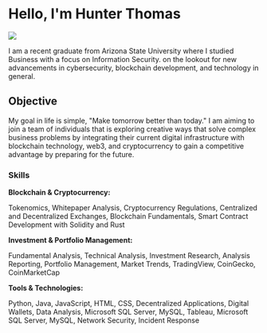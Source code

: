 # Hello, I'm Hunter Thomas
<a href="https://www.linkedin.com/in/hunter-thomas22/"><img src="https://img.shields.io/badge/-LinkedIn-0072b1?&style=for-the-badge&logo=linkedin&logoColor=white" /></a>


I am a recent graduate from Arizona State University where I studied Business with a focus on Information Security.  on the lookout for new advancements in cybersecurity, blockchain development, and technology in general. 

## Objective

My goal in life is simple, "Make tomorrow better than today."  I am aiming to join a team of individuals that is exploring creative ways that solve complex business problems by integrating their current digital infrastructure with blockchain technology, web3, and cryptocurrency to gain a competitive advantage by preparing for the future. 

### Skills
<!-- [Provide skills and associated project. Make sure to hyperlink the project - Remove this afterwards]] -->
**Blockchain & Cryptocurrency:** 
    
Tokenomics, Whitepaper Analysis, Cryptocurrency Regulations, Centralized and Decentralized Exchanges, Blockchain Fundamentals, Smart Contract Development with Solidity and Rust

**Investment & Portfolio Management:**

Fundamental Analysis, Technical Analysis, Investment Research, Analysis Reporting, Portfolio Management, Market Trends, TradingView, CoinGecko, CoinMarketCap


**Tools & Technologies:**

Python, Java, JavaScript, HTML, CSS, Decentralized Applications, Digital Wallets, Data Analysis, Microsoft SQL Server, MySQL, Tableau, Microsoft SQL Server, MySQL, Network Security, Incident Response

<!-- this SECTION NEEDS TO BE COMPLETED!! 

| Skill                                         | Associated Project         |
|-----------------------------------------------|----------------------------|
| SIEM Implementation and Log Analysis          | <a href="https://google.com">Detection Lab</a>|
| Network Traffic Monitoring and Attack Detection | <a href="https://google.com">Detection Lab</a>|
| Security Automation with Shuffle SOAR         | SOC Automation Lab|
| Incident Response Planning and Execution      | SOC Automation Lab|
| Case Management with TheHive                  | SOC Automation Lab|
| Scripting and Automation for Threat Mitigation | SOC Automation Lab|  -->

<!--
## Tools
[Provide tools and break them down into categories. Use ChatGPT to help create the link - Remove this afterwards]] -->

<!-- UPDATE THIS SECTION
### Network
<div>
    <img src="https://img.shields.io/badge/-Wireshark-1679A7?&style=for-the-badge&logo=Wireshark&logoColor=white" />
    <img src="https://img.shields.io/badge/-Suricata-EF3B2D?&style=for-the-badge&logo=Suricata&logoColor=white" />
    <img src="https://img.shields.io/badge/-Zeek-777BB4?&style=for-the-badge&logo=Zeek&logoColor=white" />
</div>

### Endpoint
<div>
    <img src="https://img.shields.io/badge/-Microsoft_Defender_for_Endpoint-00A4EF?&style=for-the-badge&logo=Microsoft&logoColor=white" />
    <img src="https://img.shields.io/badge/-Velociraptor-4B275F?&style=for-the-badge&logo=Velociraptor&logoColor=white" />
</div>

### SIEM
<div>
    <img src="https://img.shields.io/badge/-Microsoft_Sentinel-0078D4?&style=for-the-badge&logo=Microsoft&logoColor=white" />
    <img src="https://img.shields.io/badge/-Splunk-000000?&style=for-the-badge&logo=Splunk&logoColor=white" />
    <img src="https://img.shields.io/badge/-Elastic-005571?&style=for-the-badge&logo=Elastic&logoColor=white" />
</div> -->

<!--
## Certifications
[Provide certifications that you have obtained. Use ChatGPT to help create the link - Remove this afterwards]]
<div>
<img src="https://img.shields.io/badge/-Security%2B-FF0000?&style=for-the-badge&logo=CompTIA&logoColor=white" />
<img src="https://img.shields.io/badge/-Network%2B-007ACC?&style=for-the-badge&logo=CompTIA&logoColor=white" />
<img src="https://img.shields.io/badge/-A%2B-4D4D4D?&style=for-the-badge&logo=CompTIA&logoColor=white" />
<img src="https://img.shields.io/badge/-CDSA-006400?&style=for-the-badge&logoColor=white" />
<img src="https://img.shields.io/badge/-CCD-000080?&style=for-the-badge&logoColor=white" />
</div>  -->

<!--
## Projects
- Detection Lab
- SOC Automation Project -->
